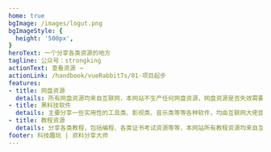 ```yaml
---
home: true
bgImage: /images/logut.png
bgImageStyle: {
  height: '500px',
}
heroText: 一个分享各类资源的地方
tagline: 公众号：strongking
actionText: 查看资源 →
actionLink: /handbook/vueRabbitTs/01-项目起步
features:
- title: 网盘资源
  details: 所有网盘资源均来自互联网，本网站不生产任何网盘资源，网盘资源是否失效需要自行判断。
- title: 黑科技软件
  details: 主要分享一些实用性的工具类、影视类、音乐类等等各种软件，均由互联网大佬提供。
- title: 教程资源
  details: 分享各类教程，包括编程、各类证书考试资源等等，本网站所有教程资源均来自互联网，若涉及侵权立马删除！
footer: 科技趣玩 | 资料分享大师
---
```

